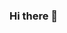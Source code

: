 ### Hi there 👋

<!--
**leejimin3/leejimin3** is a ✨ _special_ ✨ repository because its `README.md` (this file) appears on your GitHub profile.

Here are some ideas to get you started:

- 🔭 I’m currently working on "AYU"
- 🌱 I’m currently learning "Unreal Engine / Unity"
- 👯 I’m looking to collaborate on "Other Unreal Project"
- 🤔 I’m looking for help with "C++"
- 💬 Ask me about "Anything"
- 📫 How to reach me: "ttette1559@naver.com"
- 😄 Pronouns: "Only those who try can regret it"
- ⚡ Fun fact: "I am still 25 years old"
-->
